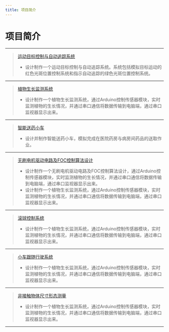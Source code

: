 ```yaml
---
title: 项目简介
---
```

# 项目简介
***
>[运动目标控制与自动追踪系统](Moving%20target%20control%20and%20automatic%20tracking%20system.md)
>- 设计制作一个运动目标控制与自动追踪系统。系统包括模拟目标运动的红色光斑位置控制系统和指示自动追踪的绿色光斑位置控制系统。
***
>[植物生长监测系统](Plant%20growth%20monitoring%20system.md)
>- 设计制作一个植物生长监测系统，通过Arduino控制传感器模块，实时监测植物的生长情况，并通过串口通信将数据传输到电脑端，通过串口监视器显示出来。
***
>[智能送药小车](Smart%20medicine%20delivery%20car.md)
>- 设计并制作智能送药小车，模拟完成在医院药房与病房间药品的送取作业。
***
>[无刷电机驱动电路及FOC控制算法设计](Brushless%20motor%20drive%20circuit%20and%20FOC%20control%20algorithm%20design.md)
>- 设计制作一个无刷电机驱动电路及FOC控制算法设计，通过Arduino控制传感器模块，实时监测植物的生长情况，并通过串口通信将数据传输到电脑端，通过串口监视器显示出来。
>- 设计制作一个植物生长监测系统，通过Arduino控制传感器模块，实时监测植物的生长情况，并通过串口通信将数据传输到电脑端，通过串口监视器显示出来。
***
>[滚球控制系统](Rolling%20ball%20control%20system.md)
>- 设计制作一个植物生长监测系统，通过Arduino控制传感器模块，实时监测植物的生长情况，并通过串口通信将数据传输到电脑端，通过串口监视器显示出来。
***
>[小车跟随行驶系统](Car%20following%20driving%20system.md)
>- 设计制作一个植物生长监测系统，通过Arduino控制传感器模块，实时监测植物的生长情况，并通过串口通信将数据传输到电脑端，通过串口监视器显示出来。
***
>[非接触物体尺寸形态测量](Non-contact%20object%20size%20and%20shape%20measurement.md)
>- 设计制作一个植物生长监测系统，通过Arduino控制传感器模块，实时监测植物的生长情况，并通过串口通信将数据传输到电脑端，通过串口监视器显示出来。
***